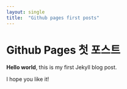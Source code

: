 ```yaml
---
layout: single
title:  "Github pages first posts"
---
```


# Github Pages 첫 포스트

**Hello world**, this is my first Jekyll blog post.

I hope you like it!
